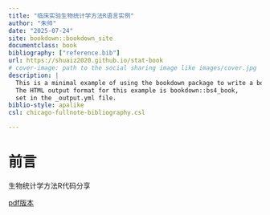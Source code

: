 ```yaml
--- 
title: "临床实验生物统计学方法R语言实例"
author: "朱帅"
date: "2025-07-24"
site: bookdown::bookdown_site
documentclass: book
bibliography: ["reference.bib"]
url: https://shuaiz2020.github.io/stat-book
# cover-image: path to the social sharing image like images/cover.jpg
description: |
  This is a minimal example of using the bookdown package to write a book.
  The HTML output format for this example is bookdown::bs4_book,
  set in the _output.yml file.
biblio-style: apalike
csl: chicago-fullnote-bibliography.csl

---
```


# 前言

生物统计学方法R代码分享

[pdf版本](https://book.biostatwithshuai.com/stat-book.pdf)



